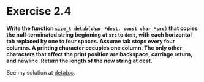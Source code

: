 # Exercise 2.4
__Write the function `size_t detab(char *dest, const char *src)` that copies
the null-terminated string beginning at `src` to `dest`, with each horizontal
tab replaced by one to four spaces. Assume tab stops every four columns.
A printing character occupies one column. The only other characters that affect
the print position are backspace, carriage return, and newline. Return the
length of the new string at dest.__

See my solution at [detab.c](detab.c).
